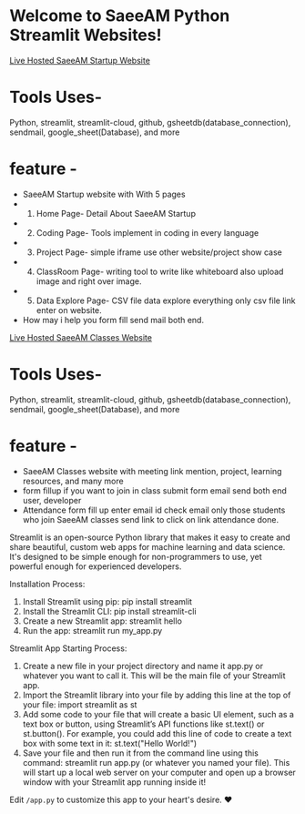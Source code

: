 # Welcome to SaeeAM Python Streamlit Websites!


[Live Hosted SaeeAM Startup Website](https://saeeam.streamlit.app/)

# Tools Uses- 
Python, streamlit, streamlit-cloud, github, gsheetdb(database_connection), sendmail, google_sheet(Database), and more

# feature -
- SaeeAM Startup website with With 5 pages
- 1. Home Page- Detail About SaeeAM Startup
- 2. Coding Page- Tools implement in coding in every language
- 3. Project Page- simple iframe use other website/project show case
- 4. ClassRoom Page- writing tool to write like whiteboard also upload image and right over image.
- 5. Data Explore Page- CSV file data explore everything only csv file link enter on website.
- How may i help you form fill send mail both end.

  
[Live Hosted SaeeAM Classes Website](https://saeeam-classes.streamlit.app/)

# Tools Uses- 
Python, streamlit, streamlit-cloud, github, gsheetdb(database_connection), sendmail, google_sheet(Database), and more

# feature -
- SaeeAM Classes website with meeting link mention, project, learning resources, and many more
- form fillup if you want to join in class submit form email send both end user, developer
- Attendance form fill up enter email id check email only those students who join SaeeAM classes send link to click on link attendance done. 

Streamlit is an open-source Python library that makes it easy to create and share beautiful, custom web apps for machine learning and data science. It's designed to be simple enough for non-programmers to use, yet powerful enough for experienced developers.

Installation Process:

1. Install Streamlit using pip: 
    pip install streamlit 
2. Install the Streamlit CLI: 
    pip install streamlit-cli 
3. Create a new Streamlit app: 
    streamlit hello 
4. Run the app: 
    streamlit run my_app.py 


Streamlit App Starting Process:
1. Create a new file in your project directory and name it app.py or whatever you want to call it. This will be the main file of your Streamlit app. 
2. Import the Streamlit library into your file by adding this line at the top of your file: import streamlit as st 
3. Add some code to your file that will create a basic UI element, such as a text box or button, using Streamlit’s API functions like st.text() or st.button(). For example, you could add this line of code to create a text box with some text in it: st.text("Hello World!") 
4. Save your file and then run it from the command line using this command: streamlit run app.py (or whatever you named your file). This will start up a local web server on your computer and open up a browser window with your Streamlit app running inside it!

Edit `/app.py` to customize this app to your heart's desire. :heart:


